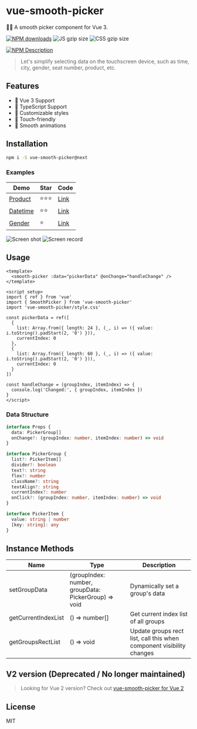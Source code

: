# vue-smooth-picker

🏄🏼 A smooth picker component for Vue 3.

[![NPM downloads](http://img.shields.io/npm/dt/vue-smooth-picker.svg)](https://npmjs.org/package/vue-smooth-picker)
![JS gzip size](http://img.badgesize.io/hiyali/vue-smooth-picker/gh-pages/dist/vue-smooth-picker.js.svg?compression=gzip&label=gzip:%20TS)
![CSS gzip size](http://img.badgesize.io/hiyali/vue-smooth-picker/gh-pages/dist/style.css.svg?compression=gzip&label=gzip:%20CSS)

[![NPM Description](https://nodei.co/npm/vue-smooth-picker.png?downloads=true&stars=true)](https://npmjs.org/package/vue-smooth-picker)

> Let's simplify selecting data on the touchscreen device, such as time, city, gender, seat number, product, etc.

## Features
- 🎯 Vue 3 Support
- 💪 TypeScript Support
- 🎨 Customizable styles
- 📱 Touch-friendly
- 🔄 Smooth animations

## Installation

```bash
npm i -S vue-smooth-picker@next
```

### Examples

| Demo | Star | Code |
| --- | --- | --- |
| [Product](https://hiyali.github.io/vue-smooth-picker/pages/example/product/) | ⭐⭐⭐ | [Link](https://github.com/hiyali/vue-smooth-picker/tree/gh-pages/example/product) |
| [Datetime](https://hiyali.github.io/vue-smooth-picker/pages/example/datetime/) | ⭐⭐ | [Link](https://github.com/hiyali/vue-smooth-picker/tree/gh-pages/example/datetime) |
| [Gender](https://hiyali.github.io/vue-smooth-picker/pages/example/gender/) | ⭐ | [Link](https://github.com/hiyali/vue-smooth-picker/tree/gh-pages/example/product) |


![Screen shot](https://raw.githubusercontent.com/hiyali/vue-smooth-picker/gh-pages/assets/smooth-picker-screenshot.png "screenshot")
![Screen record](https://raw.githubusercontent.com/hiyali/vue-smooth-picker/gh-pages/assets/smooth-picker-screen-record.gif "screen record")

## Usage

```vue
<template>
  <smooth-picker :data="pickerData" @onChange="handleChange" />
</template>

<script setup>
import { ref } from 'vue'
import { SmoothPicker } from 'vue-smooth-picker'
import 'vue-smooth-picker/style.css'

const pickerData = ref([
  {
    list: Array.from({ length: 24 }, (_, i) => ({ value: i.toString().padStart(2, '0') })),
    currentIndex: 0
  },
  {
    list: Array.from({ length: 60 }, (_, i) => ({ value: i.toString().padStart(2, '0') })),
    currentIndex: 0
  }
])

const handleChange = (groupIndex, itemIndex) => {
  console.log('Changed:', { groupIndex, itemIndex })
}
</script>
```

### Data Structure

```typescript
interface Props {
  data: PickerGroup[]
  onChange?: (groupIndex: number, itemIndex: number) => void
}

interface PickerGroup {
  list?: PickerItem[]
  divider?: boolean
  text?: string
  flex?: number
  className?: string
  textAlign?: string
  currentIndex?: number
  onClick?: (groupIndex: number, itemIndex: number) => void
}

interface PickerItem {
  value: string | number
  [key: string]: any
}
```

## Instance Methods

| Name | Type | Description |
|------|------|-------------|
| setGroupData | (groupIndex: number, groupData: PickerGroup) => void | Dynamically set a group's data |
| getCurrentIndexList | () => number[] | Get current index list of all groups |
| getGroupsRectList | () => void | Update groups rect list, call this when component visibility changes |


## V2 version (Deprecated / No longer maintained)

> Looking for Vue 2 version? Check out [vue-smooth-picker for Vue 2](https://github.com/hiyali/vue-smooth-picker/tree/master)

## License

MIT

